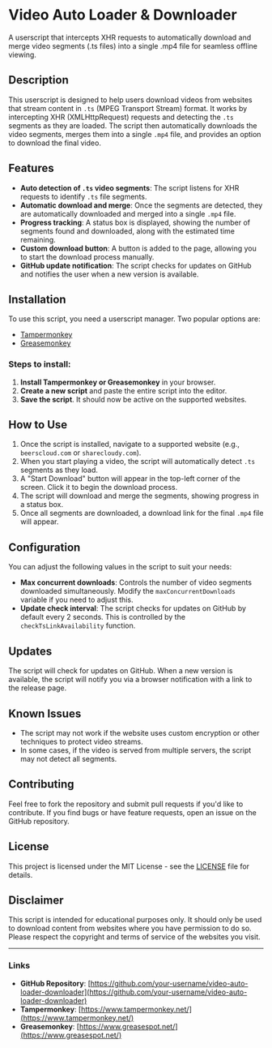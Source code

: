 # Video Auto Loader & Downloader

A userscript that intercepts XHR requests to automatically download and merge video segments (.ts files) into a single .mp4 file for seamless offline viewing.

## Description

This userscript is designed to help users download videos from websites that stream content in `.ts` (MPEG Transport Stream) format. It works by intercepting XHR (XMLHttpRequest) requests and detecting the `.ts` segments as they are loaded. The script then automatically downloads the video segments, merges them into a single `.mp4` file, and provides an option to download the final video.

## Features

- **Auto detection of `.ts` video segments**: The script listens for XHR requests to identify `.ts` file segments.
- **Automatic download and merge**: Once the segments are detected, they are automatically downloaded and merged into a single `.mp4` file.
- **Progress tracking**: A status box is displayed, showing the number of segments found and downloaded, along with the estimated time remaining.
- **Custom download button**: A button is added to the page, allowing you to start the download process manually.
- **GitHub update notification**: The script checks for updates on GitHub and notifies the user when a new version is available.

## Installation

To use this script, you need a userscript manager. Two popular options are:

- [Tampermonkey](https://www.tampermonkey.net/)
- [Greasemonkey](https://www.greasespot.net/)

### Steps to install:

1. **Install Tampermonkey or Greasemonkey** in your browser.
2. **Create a new script** and paste the entire script into the editor.
3. **Save the script**. It should now be active on the supported websites.

## How to Use

1. Once the script is installed, navigate to a supported website (e.g., `beerscloud.com` or `sharecloudy.com`).
2. When you start playing a video, the script will automatically detect `.ts` segments as they load.
3. A "Start Download" button will appear in the top-left corner of the screen. Click it to begin the download process.
4. The script will download and merge the segments, showing progress in a status box.
5. Once all segments are downloaded, a download link for the final `.mp4` file will appear.

## Configuration

You can adjust the following values in the script to suit your needs:

- **Max concurrent downloads**: Controls the number of video segments downloaded simultaneously. Modify the `maxConcurrentDownloads` variable if you need to adjust this.
- **Update check interval**: The script checks for updates on GitHub by default every 2 seconds. This is controlled by the `checkTsLinkAvailability` function.

## Updates

The script will check for updates on GitHub. When a new version is available, the script will notify you via a browser notification with a link to the release page.

## Known Issues

- The script may not work if the website uses custom encryption or other techniques to protect video streams.
- In some cases, if the video is served from multiple servers, the script may not detect all segments.

## Contributing

Feel free to fork the repository and submit pull requests if you'd like to contribute. If you find bugs or have feature requests, open an issue on the GitHub repository.

## License

This project is licensed under the MIT License - see the [LICENSE](LICENSE) file for details.

## Disclaimer

This script is intended for educational purposes only. It should only be used to download content from websites where you have permission to do so. Please respect the copyright and terms of service of the websites you visit.

---

### Links

- **GitHub Repository**: [https://github.com/your-username/video-auto-loader-downloader](https://github.com/your-username/video-auto-loader-downloader)
- **Tampermonkey**: [https://www.tampermonkey.net/](https://www.tampermonkey.net/)
- **Greasemonkey**: [https://www.greasespot.net/](https://www.greasespot.net/)
